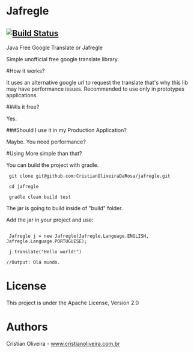 Jafregle 
=====================
[![Build Status](https://travis-ci.org/CristianOliveiraDaRosa/jafregle.svg?branch=master)](https://travis-ci.org/CristianOliveiraDaRosa/jafregle)
---
Java Free Google Translate or Jafregle

Simple unofficial free google translate library.

#How it works?

It uses an alternative google url to request the translate that's why this lib may have performance issues. 
Recommended to use only in prototypes applications. 

###Is it free?

Yes.

###Should I use it in my Production Application?

Maybe. You need performance?


#Using
More simple than that?

You can build the project with gradle.

```
 git clone git@github.com:CristianOliveiraDaRosa/jafregle.git

 cd jafregle

 gradle clean build test

```

The jar is going to build inside of "build" folder.

Add the jar in your project and use:

```

 Jafregle j = new Jafregle(Jafregle.Language.ENGLISH, Jafregle.Language.PORTUGUESE); 
         
 j.translate("Hello world!")

//Output: Olá mundo.

```

License
====
  This project is under the Apache License, Version 2.0

Authors
====  
Cristian Oliveira - www.cristianoliveira.com.br

